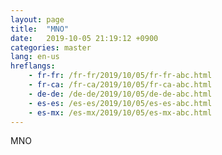 ```yaml
---
layout: page
title:  "MNO"
date:   2019-10-05 21:19:12 +0900
categories: master
lang: en-us
hreflangs:
    - fr-fr: /fr-fr/2019/10/05/fr-fr-abc.html
    - fr-ca: /fr-ca/2019/10/05/fr-ca-abc.html
    - de-de: /de-de/2019/10/05/de-de-abc.html
    - es-es: /es-es/2019/10/05/es-es-abc.html
    - es-mx: /es-mx/2019/10/05/es-mx-abc.html
---
```

MNO
